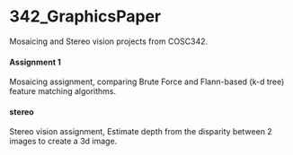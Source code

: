 # 342_GraphicsPaper
Mosaicing and Stereo vision projects from COSC342.

#### Assignment 1
Mosaicing assignment, comparing Brute Force and Flann-based (k-d tree) feature matching algorithms.

#### stereo
Stereo vision assignment, Estimate depth from the disparity between 2 images to create a 3d image.
